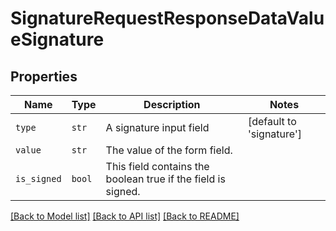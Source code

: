 # SignatureRequestResponseDataValueSignature



## Properties
Name | Type | Description | Notes
------------ | ------------- | ------------- | -------------
| `type` | ```str``` |  A signature input field  |  [default to 'signature'] |
| `value` | ```str``` |  The value of the form field.  |  |
| `is_signed` | ```bool``` |  This field contains the boolean true if the field is signed.  |  |

[[Back to Model list]](../README.md#documentation-for-models) [[Back to API list]](../README.md#documentation-for-api-endpoints) [[Back to README]](../README.md)

